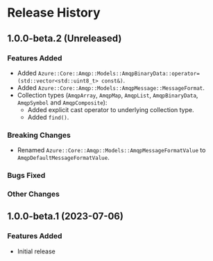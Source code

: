 # Release History

## 1.0.0-beta.2 (Unreleased)

### Features Added

- Added `Azure::Core::Amqp::Models::AmqpBinaryData::operator=(std::vector<std::uint8_t> const&)`.
- Added `Azure::Core::Amqp::Models::AmqpMessage::MessageFormat`.
- Collection types (`AmqpArray`, `AmqpMap`, `AmqpList`, `AmqpBinaryData`, `AmqpSymbol` and `AmqpComposite`):
  - Added explicit cast operator to underlying collection type.
  - Added `find()`.

### Breaking Changes

- Renamed `Azure::Core::Amqp::Models::AmqpMessageFormatValue` to `AmqpDefaultMessageFormatValue`.

### Bugs Fixed

### Other Changes

## 1.0.0-beta.1 (2023-07-06)

### Features Added

- Initial release
